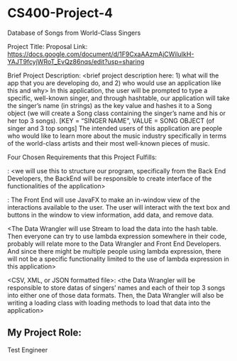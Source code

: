 # CS400-Project-4
Database of Songs from World-Class Singers

Project Title: <Database of Songs from World-Class Singers>
Proposal Link: https://docs.google.com/document/d/1F9CxaAAzmAjCWiluIkH-YAJT9fcyjWRoT_EvQz86nqs/edit?usp=sharing

Brief Project Description:
<brief project description here: 1) what will the app that you are developing do, and 2) who would use an application like this and why>
	In this application, the user will be prompted to type a specific, well-known singer, and through hashtable, our application will take the singer’s name (in strings) as the key value and hashes it to a Song object (we will create a Song class containing the singer’s name and his or her top 3 songs). 
[KEY = “SINGER NAME”, VALUE = SONG OBJECT (of singer and 3 top songs]
	The intended users of this application are people who would like to learn more about the music industry specifically in terms of the world-class artists and their most well-known pieces of music. 

Four Chosen Requirements that this Project Fulfills:

<Hash Table Data Structure>: <we will use this to structure our program, specifically from the Back End Developers, the BackEnd will be responsible to create interface of the functionalities of the application>

<JavaFX>: The Front End will use JavaFX to make an in-window view of the interactions available to the user. The user will interact with the text box and buttons in the window to view information, add data, and remove data.

<Streams and Lambda Expressions><The Data Wrangler will use Stream to load the data into the hash table. Then everyone can try to use lambda expression somewhere in their code, probably will relate more to the Data Wrangler and Front End Developers. And since there might be multiple people using lambda expression, there will not be a specific functionality limited to the use of lambda expression in this application>
	
<CSV, XML, or JSON formatted file>: <the Data Wrangler will be responsible to store datas of singers’ names and each of their top 3 songs into either one of those data formats. Then, the Data Wrangler will also be writing a loading class with loading methods to load that data into the application>
	


## My Project Role:
Test Engineer
